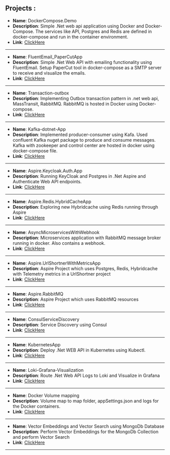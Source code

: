 ## Projects :

   - **Name**: DockerCompose.Demo
   - **Description**: Simple .Net web api application using Docker and Docker-Compose. The services like API, Postgres and Redis 
                are defined in docker-compose and run in the container environment.
   - **Link**: [ClickHere](https://github.com/r-manimaran/dotnet-containerized-projects/tree/main/DockerCompose.Demo)
------------------------------------------
   - **Name**: FluentEmail_PaperCutApp
   - **Description**: Simple .Net Web API with emailing functionality using FluentEmail. Setup PaperCut tool in docker-compose 
                as a SMTP server to receive and visualize the emails.
   - **Link**: [ClickHere](https://github.com/r-manimaran/dotnet-containerized-projects/tree/main/FluentEmail_PaperCutApp/EmailSenderApi)
--------------------------------------------
   - **Name**: Transaction-outbox
   - **Description**: Implementing Outbox transaction pattern in .net web api, MassTransit, RabbitMQ. RabbitMQ is hosted in Docker using Docker-compose.
   - **Link**: [ClickHere](https://github.com/r-manimaran/dotnet-containerized-projects/tree/main/Transactional-Outbox/Outbox-Pattern-App)
---------------------------------------------
   - **Name**: Kafka-dotnet-App
   - **Description**: Implemented producer-consumer using Kafa. Used confluent Kafka nuget package to produce and consume messages. Kafka with zookeeper and control center are hosted in docker using docker-compose file. 
   - **Link**: [ClickHere](https://github.com/r-manimaran/dotnet-containerized-projects/tree/main/Kafka-dotnet-App)
----------------------------------------------
   - **Name**: Aspire.Keycloak.Auth.App
   - **Description**: Running KeyCloak and Postgres in .Net Aspire and Authenticate Web API endpoints.
   - **Link**: [ClickHere](https://github.com/r-manimaran/dotnet-containerized-projects/tree/main/Aspire.Keycloak.Auth.App)
-----------------------------------------------
   - **Name**: Aspire.Redis.HybridCacheApp
   - **Description**: Exploring new Hybridcache using Redis running through Aspire
   - **Link**: [ClickHere](https://github.com/r-manimaran/dotnet-containerized-projects/tree/main/Aspire.Redis.HybridCacheApp)
-----------------------------------------------
   - **Name**: AsyncMicroservicesWithWebhook
   - **Description**: Microservices application with RabbitMQ message broker running in docker. Also contains a webhook.
   - **Link**: [ClickHere](https://github.com/r-manimaran/dotnet-containerized-projects/tree/main/AsyncMicroservicesWithWebhook)
-----------------------------------------------
   - **Name**: Aspire.UrlShortnerWithMetricsApp
   - **Description**: Aspire Project which uses Postgres, Redis, Hybridcache with Telemetry metrics in a UrlShortner project
   - **Link**: [ClickHere](https://github.com/r-manimaran/dotnet-containerized-projects/tree/main/Aspire.UrlShortnerWithMetricsApp)
-----------------------------------------------
   - **Name**: Aspire.RabbitMQ
   - **Description**: Aspire Project which uses RabbitMQ resources
   - **Link**: [ClickHere](https://github.com/r-manimaran/dotnet-containerized-projects/tree/main/Aspire.RabbitMQ/AspireDemo)
-----------------------------------------------
   - **Name**: ConsulServiceDiscovery
   - **Description**: Service Discovery using Consul
   - **Link**: [ClickHere](https://github.com/r-manimaran/dotnet-containerized-projects/tree/main/ConsulServiceDiscovery)
-----------------------------------------------
   - **Name**: KubernetesApp
   - **Description**: Deploy .Net WEB API in Kubernetes using Kubectl.
   - **Link**: [ClickHere](https://github.com/r-manimaran/dotnet-containerized-projects/tree/main/KubernetesApp)
-----------------------------------------------
   - **Name**: Loki-Grafana-Visualization
   - **Description**: Route .Net Web API Logs to Loki and Visualize in Grafana
   - **Link**: [ClickHere](https://github.com/r-manimaran/dotnet-containerized-projects/tree/main/Loki-Grafana-Visualization)
-----------------------------------------------
   - **Name**: Docker Volume mapping
   - **Description**: Volume map to map folder, appSettings.json and logs for the Docker containers.
   - **Link**: [ClickHere](https://github.com/r-manimaran/dotnet-containerized-projects/tree/main/DockerVolumeMapping)
-----------------------------------------------
   - **Name**: Vector Embeddings and Vector Search using MongoDb Database
   - **Description**: Perform Vector Embeddings for the MongoDb Collection and perform Vector Search
   - **Link**: [ClickHere](https://github.com/r-manimaran/dotnet-containerized-projects/tree/main/AI.MongoDb.SemanticSearch)
-----------------------------------------------


